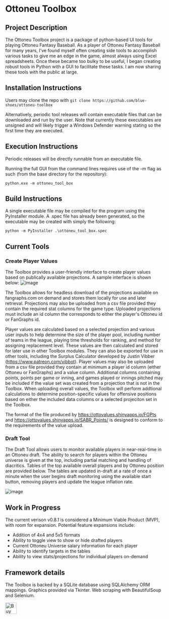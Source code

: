 # Ottoneu Toolbox

## Project Description
The Ottoneu Toolbox project is a package of python-based UI tools for playing Ottoneu Fantasy Baseball. As a player of Ottoneu Fantasy Baseball for many years, I've found 
myself often creating side tools to accomplish various tasks to give me an edge in the game, almost always using Excel spreadsheets. Once these became too bulky
to be useful, I began creating robust tools in Python with a GUI to facilitate these tasks. I am now sharing these tools with the public at large.

## Installation Instructions
Users may clone the repo with 
```git clone https://github.com/blue-shoes/ottoneu-toolbox```

Alternatively, periodic tool releases will contain executable files that can be downloaded and run by the user. Note that currently these executables are unsigned and 
will likely trigger a Windows Defender warning stating so the first time they are executed.

## Execution Instructions
Periodic releases will be directly runnable from an executable file.

Running the full GUI from the command lines requires use of the -m flag as such (from the base directory for the repository):

```python.exe -m ottoneu_tool_box```

## Build Instructions
A single executable file may be compiled for the program using the PyInstaller module. A .spec file has already been generated, so the executable may be created with simply the following:

```python -m PyInstaller .\ottoneu_tool_box.spec```

## Current Tools

### Create Player Values
The Toolbox provides a user-friendly interface to create player values based on publically available projections. A sample interface is shown below:
![image](https://user-images.githubusercontent.com/61890211/210104765-a7d5998c-3309-428c-9bbd-022517cff0ff.png)

The Toolbox allows for headless download of the projections available on fangraphs.com on demand and stores them locally for use and later retrieval. Projections may 
also be uploaded from a csv file provided they contain the required stat columns for the game type. Uploaded projections must include an id column the corresponds to either
the player's Ottoneu id or FanGraphs id.

Player values are calculated based on a selected projection and various user inputs to help determine the size of the player pool, including number of teams in the league, playing time thresholds for ranking, and method
for assigning replacement level. These values are then calculated and stored for later use in other Toolbox modules. They can also be exported for use in other tools, including the Surplus
Calculator developed by Justin Vibber (https://www.patreon.com/vibbot). Player values may also be uploaded from a csv file provided they contain at minimum a player
id column (either Ottoneu or FanGraphs) and a value column. Additional columns containing points, points per game or inning, and games played or innings pitched may
be included if the value set was created from a projection that is not in the Toolbox. When uploading overall values, the Toolbox will perform addtional calculations
to determine position-specific values for offensive positions based on either the included data columns or a selected projeciton set in the Toolbox.

The format of the file produced by https://ottovalues.shinyapps.io/FGPts and https://ottovalues.shinyapps.io/SABR_Points/ is designed to conform to the requirements 
of the value upload. 

### Draft Tool
The Draft Tool allows users to monitor available players in near-real-time in an Ottoneu draft. The ability to search for players within the Ottoneu universe is 
given at the top, including partial matching and handling of diacritics. Tables of the top available overall players and by Ottoneu position are provided below. 
The tables are updated in-draft at a rate of once a minute when the user begins draft monitoring using the available start button, removing players and update the 
league inflation rate.

![image](https://user-images.githubusercontent.com/61890211/160003776-1a0b6d03-1fd7-40c4-a19c-3ebf1eca3c2e.png)

## Work in Progress
The current verison v0.8.1 is considered a Minimum Viable Product (MVP), with room for expansion. Potential feature expansions include:
- Addition of 4x4 and 5x5 formats
- Ability to toggle view to show or hide drafted players
- Current Ottoneu Universe salary information for each player
- Ability to identify targets in the tables
- Ability to view stats/projections for individual players on-demand

## Framework details
The Toolbox is backed by a SQLite database using SQLAlchemy ORM mappings. Graphics provided via Tkinter. Web scraping with BeautifulSoup and Selenium.

<a href='https://ko-fi.com/V7V6FA3HI' target='_blank'><img height='36' style='border:0px;height:36px;' src='https://storage.ko-fi.com/cdn/kofi2.png?v=3' border='0' alt='Buy Me a Coffee at ko-fi.com' /></a>
